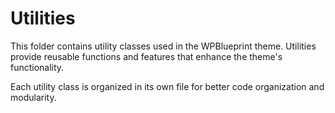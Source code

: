# Utilities

This folder contains utility classes used in the WPBlueprint theme. Utilities provide reusable functions and features that enhance the theme's functionality.

Each utility class is organized in its own file for better code organization and modularity.
